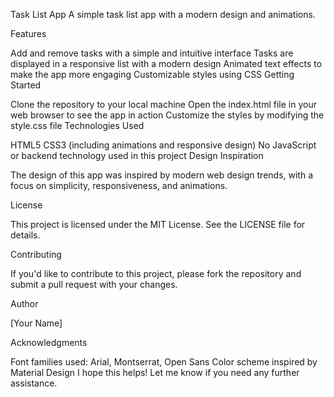 Task List App
A simple task list app with a modern design and animations.

Features

Add and remove tasks with a simple and intuitive interface
Tasks are displayed in a responsive list with a modern design
Animated text effects to make the app more engaging
Customizable styles using CSS
Getting Started

Clone the repository to your local machine
Open the index.html file in your web browser to see the app in action
Customize the styles by modifying the style.css file
Technologies Used

HTML5
CSS3 (including animations and responsive design)
No JavaScript or backend technology used in this project
Design Inspiration

The design of this app was inspired by modern web design trends, with a focus on simplicity, responsiveness, and animations.

License

This project is licensed under the MIT License. See the LICENSE file for details.

Contributing

If you'd like to contribute to this project, please fork the repository and submit a pull request with your changes.

Author

[Your Name]

Acknowledgments

Font families used: Arial, Montserrat, Open Sans
Color scheme inspired by Material Design
I hope this helps! Let me know if you need any further assistance.

